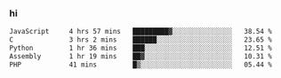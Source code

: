 ### hi  


<!--
**passer12/passer12** is a ✨ _special_ ✨ repository because its `README.md` (this file) appears on your GitHub profile.

Here are some ideas to get you started:

- 🔭 I’m currently working on ...
- 🌱 I’m currently learning ...
- 👯 I’m looking to collaborate on ...
- 🤔 I’m looking for help with ...
- 💬 Ask me about ...
- 📫 How to reach me: ...
- 😄 Pronouns: ...
- ⚡ Fun fact: ...
-->
<!--[![Top Langs](https://github-readme-stats.vercel.app/api/top-langs/?username=passer12&show_icons=true&theme=radical&count_private=true)](https://github.com/anuraghazra/github-readme-stats)-->
<!--[![Anurag's GitHub stats](https://github-readme-stats.vercel.app/api?username=passer12&show_icons=true&theme=radical&count_private=true)](https://github.com/anuraghazra/github-readme-stats)-->


<!--START_SECTION:waka-->

```txt
JavaScript     4 hrs 57 mins   █████████▓░░░░░░░░░░░░░░░   38.54 %
C              3 hrs 2 mins    ██████░░░░░░░░░░░░░░░░░░░   23.65 %
Python         1 hr 36 mins    ███░░░░░░░░░░░░░░░░░░░░░░   12.51 %
Assembly       1 hr 19 mins    ██▓░░░░░░░░░░░░░░░░░░░░░░   10.31 %
PHP            41 mins         █▒░░░░░░░░░░░░░░░░░░░░░░░   05.44 %
```

<!--END_SECTION:waka-->

